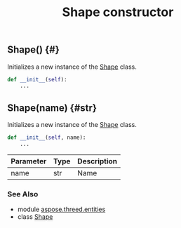 ﻿---
title: Shape constructor
second_title: Aspose.3D for Python via .NET API References
description: 
type: docs
weight: 10
url: /python-net/aspose.threed.entities/shape/__init__/
is_root: false
---

## Shape() {#}

Initializes a new instance of the [Shape](/3d/python-net/aspose.threed.entities/shape) class.



```python
def __init__(self):
    ...
```




## Shape(name) {#str}

Initializes a new instance of the [Shape](/3d/python-net/aspose.threed.entities/shape) class.



```python
def __init__(self, name):
    ...
```


| Parameter | Type | Description |
| :- | :- | :- |
| name | str | Name |



### See Also
* module [aspose.threed.entities](../../)
* class [Shape](/3d/python-net/aspose.threed.entities/shape)
